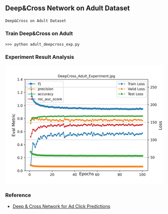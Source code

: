 ## Deep&Cross Network on Adult Dataset
`Deep&Cross on Adult Dataset`

### Train Deep&Cross on Adult

```angular2html
>>> python adult_deepcross_exp.py
```

### Experiment Result Analysis

![avatar](./results/Model_LR0.0005_Batch64_LossBCEWithLogitsLoss/DeepCross_Adult_Experiment.jpg)

### Reference

- [Deep & Cross Network for Ad Click Predictions](https://link.zhihu.com/?target=https%3A//arxiv.org/pdf/1708.05123.pdf)
